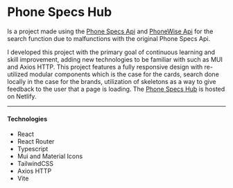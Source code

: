 # Phone Specs Hub
Is a project made using the [Phone Specs Api](https://github.com/azharimm/phone-specs-api) and [PhoneWise Api](https://phonewise.onrender.com/api/search?q=apple) for the search function due to malfunctions with the original Phone Specs Api.

I developed this project with the primary goal of continuous learning and skill improvement, adding new technologies to be familiar with such as MUI and Axios HTTP.
This project features a fully responsive design with re-utilized modular components which is the case for the cards, search done locally in the case for the brands, utilization of skeletons as a way to give feedback to the user that a page is loading. 
The [Phone Specs Hub](https://phonespecshub.netlify.app/) is hosted on Netlify.

---
#### Technologies 

 - React
 -  React Router  
- Typescript
- Mui and Material Icons
- TailwindCSS
- Axios HTTP
- Vite
